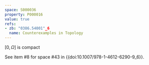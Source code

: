 ```yaml
---
space: S000036
property: P000016
value: true
refs:
- zb: "0386.54001"_6
  name: Counterexamples in Topology
---
```


$[0,\Omega]$ is compact

See item #8 for space #43 in {{doi:10.1007/978-1-4612-6290-9_6}}.
